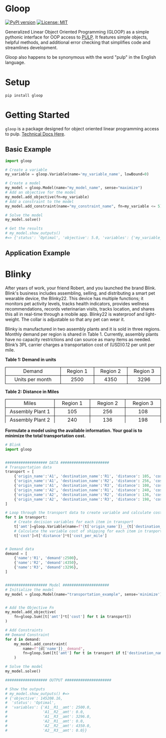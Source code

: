 # Gloop
[![PyPI version](https://badge.fury.io/py/gloop.svg)](https://badge.fury.io/py/gloop)
[![License: MIT](https://img.shields.io/badge/License-MIT-yellow.svg)](https://opensource.org/licenses/MIT)

Generalized Linear Object Oriented Programming (GLOOP) as a simple pythonic interface for OOP access to [PULP](https://coin-or.github.io/pulp/). It features simple objects, helpful methods, and additional error checking that simplifies code and streamlines development. 

Gloop also happens to be synonymous with the word "pulp" in the English language.

# Setup

```
pip install gloop
```

# Getting Started

`gloop` is a package designed for object oriented linear programming access to pulp. [Technical Docs Here](https://connor-makowski.github.io/gloop/index.html).

## Basic Example
```py
import gloop

# Create a variable
my_variable = gloop.Variable(name='my_variable_name', lowBound=0)

# Create a model
my_model = gloop.Model(name="my_model_name", sense="maximize")
# Add an objective for the model
my_model.add_objective(fn=my_variable)
# Add a constraint to the model
my_model.add_constraint(name="my_constraint_name", fn=my_variable <= 5)

# Solve the model
my_model.solve()

# Get the results
# my_model.show_outputs()
#=> {'status': 'Optimal', 'objective': 5.0, 'variables': {'my_variable_name': 5.0}}
```

## Application Example

<h1>Blinky</h1>
<p>After years of work, your friend Robert, and you launched the brand Blink. Blink's business includes assembling, selling, and distributing a smart pet wearable device, the Blinky22. This device has multiple functions; it monitors pet activity levels, tracks health indicators, provides wellness recommendations, records veterinarian visits, tracks location, and shares this all in real-time through a mobile app. Blinky22 is waterproof and light-weight. The collar is adjustable so that any pet can wear it.</p>
<p>Blinky is manufactured in two assembly plants and it is sold in three regions. Monthly demand per region is shared in Table 1. Currently, assembly plants have no capacity restrictions and can source as many items as needed. Blink’s 3PL carrier charges a transportation cost of (USD)0.12 per unit per mile.</p>
<p><b>Table 1: Demand in units</b></p>
<table width="90%">
<tbody>
<tr>
<td width="20%" style="text-align: center; border: 1px solid black;">Demand</td>
<td width="10%" style="text-align: center; border: 1px solid black;">Region 1</td>
<td width="10%" style="text-align: center; border: 1px solid black;">Region 2</td>
<td width="10%" style="text-align: center; border: 1px solid black;">Region 3</td>
</tr>
<tr>
<td width="15%" style="text-align: center; border: 1px solid black;">Units per month</td>
<td width="10%" style="text-align: center; border: 1px solid black;">2500</td>
<td width="10%" style="text-align: center; border: 1px solid black;">4350</td>
<td width="10%" style="text-align: center; border: 1px solid black;">3296</td>
</tr>
</tbody>
</table>
<p><b>Table 2: Distance in Miles</b></p>
<table width="90%" style="height: 76.7814px;">
<tbody>
<tr style="height: 25.5938px;">
<td width="15%" style="text-align: center; border: 1px solid black; height: 25.5938px;">Miles</td>
<td width="10%" style="text-align: center; border: 1px solid black; height: 25.5938px;">Region 1</td>
<td width="10%" style="text-align: center; border: 1px solid black; height: 25.5938px;">Region 2</td>
<td width="10%" style="text-align: center; border: 1px solid black; height: 25.5938px;">Region 3</td>
</tr>
<tr style="height: 25.5938px;">
<td width="15%" style="text-align: center; border: 1px solid black; height: 25.5938px;">Assembly Plant 1</td>
<td width="10%" style="text-align: center; border: 1px solid black; height: 25.5938px;">105</td>
<td width="10%" style="text-align: center; border: 1px solid black; height: 25.5938px;">256</td>
<td width="10%" style="text-align: center; border: 1px solid black; height: 25.5938px;">108</td>
</tr>
<tr style="height: 25.5938px;">
<td width="15%" style="text-align: center; border: 1px solid black; height: 25.5938px;">Assembly Plant 2</td>
<td width="10%" style="text-align: center; border: 1px solid black; height: 25.5938px;">240</td>
<td width="10%" style="text-align: center; border: 1px solid black; height: 25.5938px;">136</td>
<td width="10%" style="text-align: center; border: 1px solid black; height: 25.5938px;">198</td>
</tr>
</tbody>
</table>
<p></p>
<p><strong>Formulate a model using the available information. Your goal is to minimize the total transportation cost.</strong></p>

```py
# Blink
import gloop


################### DATA ######################
# Transportation data
transport = [
    {'origin_name':'A1', 'destination_name':'R1', 'distance': 105, 'cost_per_mile':0.12,},
    {'origin_name':'A1', 'destination_name':'R2', 'distance': 256, 'cost_per_mile':0.12,},
    {'origin_name':'A1', 'destination_name':'R3', 'distance': 108, 'cost_per_mile':0.12,},
    {'origin_name':'A2', 'destination_name':'R1', 'distance': 240, 'cost_per_mile':0.12,},
    {'origin_name':'A2', 'destination_name':'R2', 'distance': 136, 'cost_per_mile':0.12,},
    {'origin_name':'A2', 'destination_name':'R3', 'distance': 198, 'cost_per_mile':0.12,},
]

# Loop through the transport data to create variable and calculate cost
for t in transport:
    # Create decision variables for each item in transport
    t['amt']=gloop.Variable(name=f"{t['origin_name']}__{t['destination_name']}__amt", lowBound=0)
    # Calculate the variable cost of shipping for each item in tranport
    t['cost']=t['distance']*t['cost_per_mile']


# Demand data
demand = [
    {'name':'R1', 'demand':2500},
    {'name':'R2', 'demand':4350},
    {'name':'R3', 'demand':3296},
]


################### Model #####################
# Initialize the model
my_model = gloop.Model(name="transportation_example", sense='minimize')


# Add the Objective Fn
my_model.add_objective(
    fn=gloop.Sum([t['amt']*t['cost'] for t in transport])
)

# Add Constraints
## Demand Constraint
for d in demand:
    my_model.add_constraint(
        name=f"{d['name']}__demand",
        fn=gloop.Sum([t['amt'] for t in transport if t['destination_name']==d['name']]) >= d['demand'],
    )

# Solve the model
my_model.solve()

################### OUTPUT #####################

# Show the outputs
# my_model.show_outputs() #=>
# {'objective': 145208.16,
#  'status': 'Optimal',
#  'variables': {'A1__R1__amt': 2500.0,
#                'A1__R2__amt': 0.0,
#                'A1__R3__amt': 3296.0,
#                'A2__R1__amt': 0.0,
#                'A2__R2__amt': 4350.0,
#                'A2__R3__amt': 0.0}}
```
